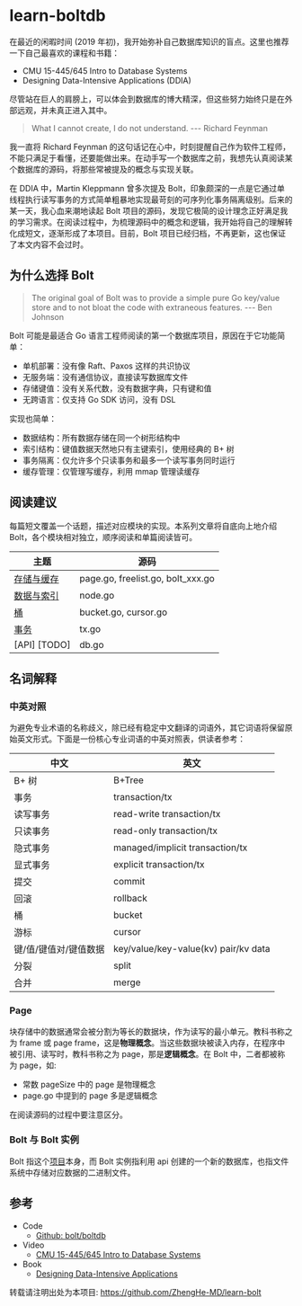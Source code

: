# learn-boltdb

在最近的闲暇时间 (2019 年初)，我开始弥补自己数据库知识的盲点。这里也推荐一下自己最喜欢的课程和书籍：

* CMU 15-445/645 Intro to Database Systems
* Designing Data-Intensive Applications (DDIA)

尽管站在巨人的肩膀上，可以体会到数据库的博大精深，但这些努力始终只是在外部远观，并未真正进入其中。

> What I cannot create, I do not understand. --- Richard Feynman

我一直将 Richard Feynman 的这句话记在心中，时刻提醒自己作为软件工程师，不能只满足于看懂，还要能做出来。在动手写一个数据库之前，我想先认真阅读某个数据库的源码，将那些常被提及的概念与实现关联。

在 DDIA 中，Martin Kleppmann 曾多次提及 Bolt，印象颇深的一点是它通过单线程执行读写事务的方式简单粗暴地实现最苛刻的可序列化事务隔离级别。后来的某一天，我心血来潮地读起 Bolt 项目的源码，发现它极简的设计理念正好满足我的学习需求。在阅读过程中，为梳理源码中的概念和逻辑，我开始将自己的理解转化成短文，逐渐形成了本项目。目前，Bolt 项目已经归档，不再更新，这也保证了本文内容不会过时。

## 为什么选择 Bolt

> The original goal of Bolt was to provide a simple pure Go key/value store and to not bloat the code with extraneous features.  --- Ben Johnson

Bolt 可能是最适合 Go 语言工程师阅读的第一个数据库项目，原因在于它功能简单：

* 单机部署：没有像 Raft、Paxos 这样的共识协议
* 无服务端：没有通信协议，直接读写数据库文件
* 存储键值：没有关系代数，没有数据字典，只有键和值
* 无跨语言：仅支持 Go SDK 访问，没有 DSL

实现也简单：

* 数据结构：所有数据存储在同一个树形结构中
* 索引结构：键值数据天然地只有主键索引，使用经典的 B+ 树
* 事务隔离：仅允许多个只读事务和最多一个读写事务同时运行
* 缓存管理：仅管理写缓存，利用 mmap 管理读缓存

## 阅读建议

每篇短文覆盖一个话题，描述对应模块的实现。本系列文章将自底向上地介绍 Bolt，各个模块相对独立，顺序阅读和单篇阅读皆可。

| 主题                              | 源码                                |
| ------------------------------- | --------------------------------- |
| [存储与缓存](./STORAGE_AND_CACHE.md) | page.go, freelist.go, bolt_xxx.go |
| [数据与索引](./DATA_AND_INDEX.md)    | node.go                           |
| [桶](./BUCKET.md)                | bucket.go, cursor.go              |
| [事务](./TX.md)                   | tx.go                             |
| [API] [TODO]                    | db.go                             |

## 名词解释

### 中英对照

为避免专业术语的名称歧义，除已经有稳定中文翻译的词语外，其它词语将保留原始英文形式。下面是一份核心专业词语的中英对照表，供读者参考：

| 中文           | 英文                                   |
| ------------ | ------------------------------------ |
| B+ 树         | B+Tree                               |
| 事务           | transaction/tx                       |
| 读写事务         | read-write transaction/tx            |
| 只读事务         | read-only transaction/tx             |
| 隐式事务         | managed/implicit transaction/tx     |
| 显式事务       | explicit transaction/tx              |
| 提交          | commit |
| 回滚          | rollback |
| 桶            | bucket                               |
| 游标           | cursor                               |
| 键/值/键值对/键值数据 | key/value/key-value(kv) pair/kv data |
| 分裂           | split                                |
| 合并           | merge                                |

### Page

块存储中的数据通常会被分割为等长的数据块，作为读写的最小单元。教科书称之为 frame 或 page frame，这是**物理概念**。当这些数据块被读入内存，在程序中被引用、读写时，教科书称之为 page，那是**逻辑概念**。在 Bolt 中，二者都被称为 page，如:

* 常数 pageSize 中的 page 是物理概念
* page.go 中提到的 page 多是逻辑概念

在阅读源码的过程中要注意区分。

### Bolt 与 Bolt 实例

Bolt 指这个[项目](https://github.com/boltdb/bolt)本身，而 Bolt 实例指利用 api 创建的一个新的数据库，也指文件系统中存储对应数据的二进制文件。

## 参考

* Code
  * [Github: bolt/boltdb](https://github.com/boltdb/bolt)
* Video
  - [CMU 15-445/645 Intro to Database Systems](https://www.youtube.com/playlist?list=PLSE8ODhjZXja3hgmuwhf89qboV1kOxMx7)
* Book
  - [Designing Data-Intensive Applications](https://dataintensive.net/)

转载请注明出处为本项目: https://github.com/ZhengHe-MD/learn-bolt
